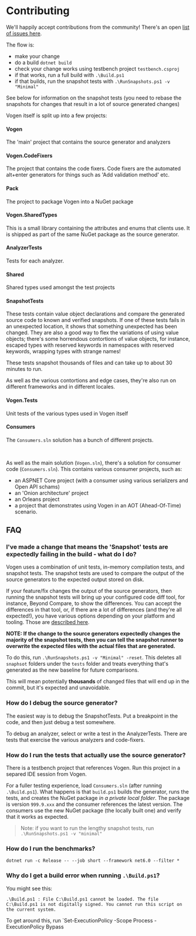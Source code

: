 # Contributing

We'll happily accept contributions from the community!  There's an open [list of issues here](https://github.com/SteveDunn/Vogen/issues).

The flow is:

* make your change
* do a build `dotnet build`
* check your change works using testbench project `testbench.csproj`
* if that works, run a full build with `.\Build.ps1`
* if that builds, run the snapshot tests with `.\RunSnapshots.ps1 -v "Minimal"`

See below for information on the snapshot tests (you need to rebase the snapshots for changes that result in a lot of source generated changes)
 
Vogen itself is split up into a few projects:
#### Vogen
The 'main' project that contains the source generator and analyzers

#### Vogen.CodeFixers
The project that contains the code fixers. Code fixers are the automated alt+enter generators for things such as 'Add validation method' etc.

#### Pack
The project to package Vogen into a NuGet package

#### Vogen.SharedTypes
This is a small library containing the attributes and enums that clients use. It is shipped as part of the same NuGet package as the source generator.

#### AnalyzerTests
Tests for each analyzer.

#### Shared
Shared types used amongst the test projects

#### SnapshotTests
These tests contain value object declarations and compare the generated source code to known and verified snapshots.
If one of these tests fails in an unexpected location, it shows that something unexpected has been changed.
They are also a good way to flex the variations of using value objects; there's some horrendous contortions of value objects, for instance, escaped types with reserved keywords in namespaces with reserved keywords, wrapping types with strange names!

These tests snapshot thousands of files and can take up to about 30 minutes to run.

As well as the various contortions and edge cases, they're also run on different frameworks and in different locales.

#### Vogen.Tests
Unit tests of the various types used in Vogen itself

#### Consumers
The `Consumers.sln` solution has a bunch of different projects.

<br/>

As well as the main solution (`Vogen.sln`), there's a solution for consumer code (`Consumers.sln`). This contains various consumer projects, such as:
* an ASPNET Core project (with a consumer using various serializers and Open API schams)
* an 'Onion architecture' project
* an Orleans project
* a project that demonstrates using Vogen in an AOT (Ahead-Of-Time) scenario.

## FAQ

### I've made a change that means the 'Snapshot' tests are expectedly failing in the build - what do I do?

Vogen uses a combination of unit tests, in-memory compilation tests, and snapshot tests. The snapshot tests are used
to compare the output of the source generators to the expected output stored on disk.

If your feature/fix changes the output of the source generators, then running the snapshot tests will bring up your
configured code diff tool, for instance, Beyond Compare, to show the differences. You can accept the differences in that
tool, or, if there are a lot of differences (and they're all expected!), you have various options depending on your
platform and tooling. Those are [described here](https://github.com/VerifyTests/Verify/blob/main/docs/clipboard.md).

**NOTE: If the change to the source generators expectedly changes the majority of the snapshot tests, then you can tell the
snapshot runner to overwrite the expected files with the actual files that are generated.**

To do this, run `.\RunSnapshots.ps1 -v "Minimal" -reset`. 
This deletes all `snaphsot` folders under the `tests` folder and treats everything that's generated as the new baseline for future comparisons.

This will mean potentially **thousands** of changed files that will end up in the commit, but it's expected and unavoidable.

### How do I debug the source generator?

The easiest way is to debug the SnapshotTests. Put a breakpoint in the code, and then just debug a test somewhere.

To debug an analyzer, select or write a test in the AnalyzerTests. There are tests that exercise the various analyzers and code-fixers.

### How do I run the tests that actually use the source generator?

There is a testbench project that references Vogen. Run this project in a separed IDE session from Vogen. 

For a fuller testing experience, load `Consumers.sln` (after running `.\Build.ps1`). 
What happens is that `build.ps1` builds the generator, runs
the tests, and creates the NuGet package _in a private local folder_. The package is version `999.9.xxx` and the consumer
references the latest version. The consumers use the new NuGet package (the locally built one) and verify that it works as expected.

> Note: if you want to run the lengthy snapshot tests, run `.\RunSnapshots.ps1 -v "minimal"`

### How do I run the benchmarks?

`dotnet run -c Release -- --job short --framework net6.0 --filter *`

### Why do I get a build error when running `.\Build.ps1`?

You might see this:
```
.\Build.ps1 : File C:\Build.ps1 cannot be loaded. The file C:\Build.ps1 is not digitally signed. You cannot run this script on the current system. 
```

To get around this, run `Set-ExecutionPolicy -Scope Process -ExecutionPolicy Bypass
